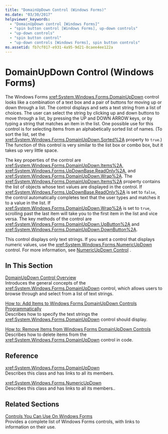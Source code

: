 ```yaml
---
title: "DomainUpDown Control (Windows Forms)"
ms.date: "03/30/2017"
helpviewer_keywords: 
  - "DomainUpDown control [Windows Forms]"
  - "spin button control [Windows Forms], up-down controls"
  - "up-down controls"
  - "spin button control"
  - "up-down controls [Windows Forms], spin button controls"
ms.assetid: fb7cf017-e931-4a95-9d21-8caee4ee122a
---
```

# DomainUpDown Control (Windows Forms)
The Windows Forms <xref:System.Windows.Forms.DomainUpDown> control looks like a combination of a text box and a pair of buttons for moving up or down through a list. The control displays and sets a text string from a list of choices. The user can select the string by clicking up and down buttons to move through a list, by pressing the UP and DOWN ARROW keys, or by typing a string that matches an item in the list. One possible use for this control is for selecting items from an alphabetically sorted list of names. (To sort the list, set the <xref:System.Windows.Forms.DomainUpDown.Sorted%2A> property to `true`.) The function of this control is very similar to the list box or combo box, but it takes up very little space.  
  
 The key properties of the control are <xref:System.Windows.Forms.DomainUpDown.Items%2A>, <xref:System.Windows.Forms.UpDownBase.ReadOnly%2A>, and <xref:System.Windows.Forms.DomainUpDown.Wrap%2A>. The <xref:System.Windows.Forms.DomainUpDown.Items%2A> property contains the list of objects whose text values are displayed in the control. If <xref:System.Windows.Forms.UpDownBase.ReadOnly%2A> is set to `false`, the control automatically completes text that the user types and matches it to a value in the list. If <xref:System.Windows.Forms.DomainUpDown.Wrap%2A> is set to `true`, scrolling past the last item will take you to the first item in the list and vice versa. The key methods of the control are <xref:System.Windows.Forms.DomainUpDown.UpButton%2A> and <xref:System.Windows.Forms.DomainUpDown.DownButton%2A>.  
  
 This control displays only text strings. If you want a control that displays numeric values, use the <xref:System.Windows.Forms.NumericUpDown> control. For more information, see [NumericUpDown Control](numericupdown-control-windows-forms.md) .  
  
## In This Section  
 [DomainUpDown Control Overview](domainupdown-control-overview-windows-forms.md)  
 Introduces the general concepts of the <xref:System.Windows.Forms.DomainUpDown> control, which allows users to browse through and select from a list of text strings.  
  
 [How to: Add Items to Windows Forms DomainUpDown Controls Programmatically](how-to-add-items-to-windows-forms-domainupdown-controls-programmatically.md)  
 Describes how to specify the text strings the <xref:System.Windows.Forms.DomainUpDown> control should display.  
  
 [How to: Remove Items from Windows Forms DomainUpDown Controls](how-to-remove-items-from-windows-forms-domainupdown-controls.md)  
 Describes how to delete items from the <xref:System.Windows.Forms.DomainUpDown> control in code.  
  
## Reference  
 <xref:System.Windows.Forms.DomainUpDown>  
 Describes this class and has links to all its members.  
  
 <xref:System.Windows.Forms.NumericUpDown>  
 Describes this class and has links to all its members..  
  
## Related Sections  
 [Controls You Can Use On Windows Forms](controls-to-use-on-windows-forms.md)  
 Provides a complete list of Windows Forms controls, with links to information on their use.
